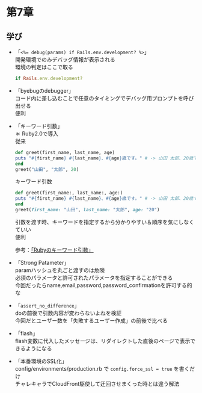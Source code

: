 #  第7章

## 学び

- 「`<%= debug(params) if Rails.env.development? %>`」  
    開発環境でのみデバッグ情報が表示される  
    環境の判定はここで取る  
    ```ruby
    if Rails.env.development?
    ```

- 「byebugのdebugger」  
    コード内に差し込むことで任意のタイミングでデバッグ用プロンプトを呼び出せる  
    便利

- 「キーワード引数」  
    ＊ Ruby2.0で導入  
    従来  
    ```ruby
    def greet(first_name, last_name, age)
    puts "#{first_name} #{last_name}、#{age}歳です。" # -> 山田 太郎、20歳です。
    end
    greet("山田", "太郎", 20)
    ```
    キーワード引数  
    ```ruby
    def greet(first_name:, last_name:, age:)
    puts "#{first_name} #{last_name}、#{age}歳です。" # -> 山田 太郎、20歳です。
    end
    greet(first_name: "山田", last_name: "太郎", age: "20")
    ```
    引数を渡す時、キーワードを指定するから分かりやすい＆順序を気にしなくていい  
    便利  

    参考：[「Rubyのキーワード引数」](https://tokitsubaki.com/ruby-keyword-arguments/531/)


- 「Strong Patameter」  
    paramハッシュを丸ごと渡すのは危険  
    必須のパラメータと許可されたパラメータを指定することができる  
    今回だったらname,email,password,password_confirmationを許可する的な

- 「`assert_no_difference`」  
    doの前後で引数内容が変わらないよねを検証  
    今回だとユーザー数を「失敗するユーザー作成」の前後で比べる

- 「flash」  
    flash変数に代入したメッセージは、リダイレクトした直後のページで表示できるようになる  

- 「本番環境のSSL化」  
    config/environments/production.rb で `config.force_ssl = true` を書くだけ  
    チャレキャラでCloudFront駆使して迂回させまくった時とは違う解法
